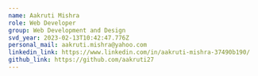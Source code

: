 ```yaml
---
name: Aakruti Mishra
role: Web Developer
group: Web Development and Design
svd_year: 2023-02-13T10:42:47.776Z
personal_mail: aakruti.mishra@yahoo.com
linkedin_link: https://www.linkedin.com/in/aakruti-mishra-37490b190/
github_link: https://github.com/aakruti27
---
```

